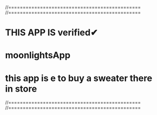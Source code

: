 //==============================================
//==============================================

# THIS APP IS verified✔ 
# moonlightsApp
# this app is e to buy a sweater there in store

//==============================================
//==============================================